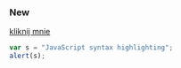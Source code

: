 ### New
[kliknij mnie](https://www.google.com)

```javascript
var s = "JavaScript syntax highlighting";
alert(s);
```


